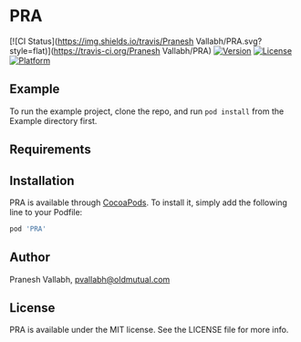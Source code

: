 # PRA

[![CI Status](https://img.shields.io/travis/Pranesh Vallabh/PRA.svg?style=flat)](https://travis-ci.org/Pranesh Vallabh/PRA)
[![Version](https://img.shields.io/cocoapods/v/PRA.svg?style=flat)](https://cocoapods.org/pods/PRA)
[![License](https://img.shields.io/cocoapods/l/PRA.svg?style=flat)](https://cocoapods.org/pods/PRA)
[![Platform](https://img.shields.io/cocoapods/p/PRA.svg?style=flat)](https://cocoapods.org/pods/PRA)

## Example

To run the example project, clone the repo, and run `pod install` from the Example directory first.

## Requirements

## Installation

PRA is available through [CocoaPods](https://cocoapods.org). To install
it, simply add the following line to your Podfile:

```ruby
pod 'PRA'
```

## Author

Pranesh Vallabh, pvallabh@oldmutual.com

## License

PRA is available under the MIT license. See the LICENSE file for more info.
